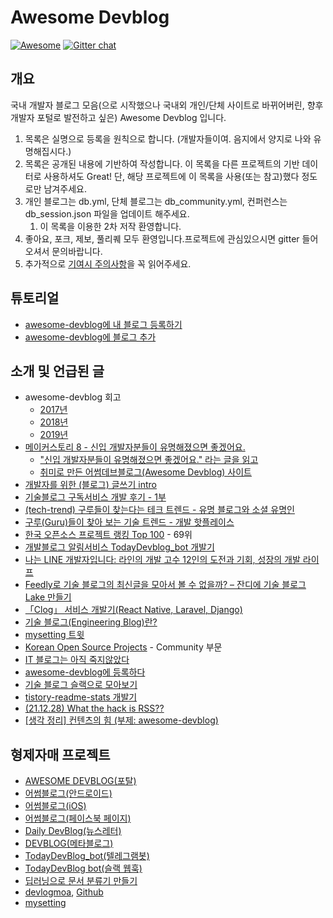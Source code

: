# Awesome Devblog

[![Awesome](https://awesome.re/badge.svg)](https://awesome.re)
[![Gitter chat](https://badges.gitter.im/awesome-devblog/Lobby.png)](https://gitter.im/awesome-devblog/Lobby "Gitter chat")

## 개요

국내 개발자 블로그 모음(으로 시작했으나 국내외 개인/단체 사이트로 바뀌어버린, 향후 개발자 포털로 발전하고 싶은) Awesome Devblog 입니다.

1. 목록은 실명으로 등록을 원칙으로 합니다. (개발자들이여. 음지에서 양지로 나와 유명해집시다.)
1. 목록은 공개된 내용에 기반하여 작성합니다. 이 목록을 다른 프로젝트의 기반 데이터로 사용하셔도 Great! 단, 해당 프로젝트에 이 목록을 사용(또는 참고)했다 정도로만 남겨주세요.
1. 개인 블로그는 db.yml, 단체 블로그는 db_community.yml, 컨퍼런스는 db_session.json 파일을 업데이트 해주세요.
    1. 이 목록을 이용한 2차 저작 환영합니다.
1. 좋아요, 포크, 제보, 풀리퀘 모두 환영입니다.프로젝트에 관심있으시면 gitter 들어오셔서 문의바랍니다.
1. 추가적으로 [기여시 주의사항](CONTRIBUTING.md)을 꼭 읽어주세요.

## 튜토리얼

- [awesome-devblog에 내 블로그 등록하기](https://soobaaaam.tistory.com/5)
- [awesome-devblog에 블로그 추가](https://jhhwang4195.tistory.com/6)

## 소개 및 언급된 글

- awesome-devblog 회고
  - [2017년](https://medium.com/@sarojaba/2017년-awesome-devblog-회고-294694e0f99d)
  - [2018년](https://medium.com/@sarojaba/2018년-awesome-devblog-회고-ecf03ef16b1a)
  - [2019년](https://medium.com/@sarojaba/2019년-어썸데브블로그-회고-fabd24f64db8)
- [메이커스토리 8 - 신입 개발자분들이 유명해졌으면 좋겠어요.](https://www.disquiet.tech/post/makerstory-8)
  - ["신입 개발자분들이 유명해졌으면 좋겠어요." 라는 글을 읽고](https://www.hyojae.info/809a9321-0427-4268-8096-8415e7f33bcd)
  - [취미로 만든 어썸데브블로그(Awesome Devblog) 사이트](https://ddka.tistory.com/entry/취미로-만든-어썸데브블로그Awesome-Devblog-사이트)
- [개발자를 위한 (블로그) 글쓰기 intro](https://www.slideshare.net/zzsza/intro-102870757)
- [기술블로그 구독서비스 개발 후기 - 1부](https://taetaetae.github.io/2018/08/05/daily-dev-blog-1/)
- [(tech-trend) 구루들이 찾는다는 테크 트렌드 - 유명 블로그와 소셜 유명인](http://keen.devpools.kr/2017/08/03/tech-trend-03/)
- [구루(Guru)들이 찾아 보는 기술 트렌드 - 개발 핫플레이스](https://post.naver.com/viewer/postView.nhn?volumeNo=10941002)
- [한국 오픈소스 프로젝트 랭킹 Top 100](https://medium.com/supple/한국-오픈소스-프로젝트-top-100-739dafc082cf) - 69위
- [개발블로그 알림서비스 TodayDevblog_bot 개발기](https://miryang.dev/2019/06/22/Devblog-TelegramBot/)
- [나는 LINE 개발자입니다: 라인의 개발 고수 12인의 도전과 기회, 성장의 개발 라이프](https://books.google.co.kr/books?id=2pK0DwAAQBAJ&pg=PT141&dq=awesome+devblog&hl=ko&sa=X&ved=0ahUKEwjpodLWyePmAhU-yIsBHYzGC5wQ6AEILzAB#v=onepage&q=awesome%20devblog)
- [Feedly로 기술 블로그의 최신글을 모아서 볼 수 없을까? – 잔디에 기술 블로그 Lake 만들기](http://blog.jandi.com/ko/2020/02/11/feedly-and-jandi-blog-lake/)
- [「Clog」 서비스 개발기(React Native, Laravel, Django)](https://dev-yakuza.posstree.com/ko/clog/development-journal/)
- [기술 블로그(Engineering Blog)란?](https://www.44bits.io/ko/keyword/engineering-blog#기술-블로그-링크집)
- [mysetting 트윗](https://twitter.com/mysetting_io/status/1401730873725124613)
- [Korean Open Source Projects](https://awesomeopensource.com/projects/korean) - Community 부문
- [IT 블로그는 아직 죽지않았다](http://channy.creation.net/blog/1332)
- [awesome-devblog에 등록하다](https://blog.naver.com/phg98/221376382192)
- [기술 블로그 슬랙으로 모아보기](https://donghh0221.tistory.com/14)
- [tistory-readme-stats 개발기](https://formason.tistory.com/22)
- [(21.12.28) What the hack is RSS??](https://spookyjelly.tistory.com/69)
- [[생각 정리] 컨텐츠의 힘 (부제: awesome-devblog)](https://csj000714.tistory.com/564)

## 형제자매 프로젝트

- [AWESOME DEVBLOG(포탈)](https://awesome-devblog.netlify.app/)
- [어썸블로그(안드로이드)](https://play.google.com/store/apps/details?id=blogs.awesome.android.awesome_blogs_flutter)
- [어썸블로그(iOS)](https://apps.apple.com/kr/app/id1557176134)
- [어썸블로그(페이스북 페이지)](https://www.facebook.com/awesomeblogs/)
- [Daily DevBlog(뉴스레터)](http://daily-devblog.com/)
- [DEVBLOG(메타블로그)](http://devblog.selfhow.com/)
- [TodayDevBlog_bot(텔레그램봇)](https://t.me/TodayDevblog_bot)
- [TodayDevBlog bot(슬랙 웹훅)](https://github.com/techinpark/today-devblog-bot)
- [딥러닝으로 문서 분류기 만들기](https://nero.devstory.co.kr/post/pj-devblog-classifier/)
- [devlogmoa](http://devlogmoa.shop/), [Github](https://github.com/monkeyDugi/dev_log_moa)
- [mysetting](https://mysetting.io/posts/trending/all)
